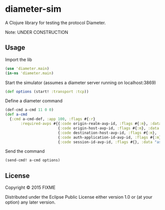 # diameter-sim

A Clojure library for testing the protocol Diameter.

Note: UNDER CONSTRUCTION

## Usage

Import the lib
```clojure
(use 'diameter.main)
(in-ns 'diameter.main)
```

Start the simulator (assumes a diameter server running on localhost:3869)
```clojure
(def options (start! :transport :tcp))
```
Define a diameter command
```clojure
(def-cmd a-cmd 11 0 0)
(def a-cmd 
  {:cmd a-cmd-def, :app 100, :flags #{:r} 
       :required-avps #{{:code origin-realm-avp-id, :flags #{:m}, :data "cl"}
                        {:code origin-host-avp-id, :flags #{:m}, :data "localhost"}
                        {:code destination-host-avp-id, :flags #{:m}, :data "dr"}
                        {:code auth-application-id-avp-id, :flags #{:m}, :data 100}
                        {:code session-id-avp-id, :flags #{}, :data "asdf"}}})
```

Send the command
```clojure
(send-cmd! a-cmd options)                        
```

## License

Copyright © 2015 FIXME

Distributed under the Eclipse Public License either version 1.0 or (at
your option) any later version.
